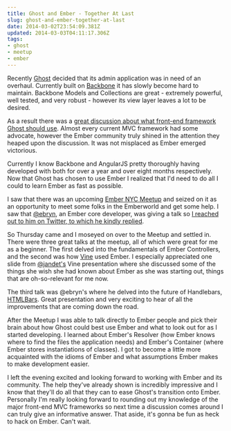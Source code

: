 ```yaml
---
title: Ghost and Ember - Together At Last
slug: ghost-and-ember-together-at-last
date: 2014-03-02T23:54:09.381Z
updated: 2014-03-03T04:11:17.306Z
tags:
- ghost
- meetup
- ember
---
```


Recently [Ghost](https://ghost.org/) decided that its admin application was in need of an overhaul.  Currently built on [Backbone](http://backbonejs.org/) it has slowly become hard to maintain.  Backbone Models and Collections are great - extremely powerful, well tested, and very robust - however its view layer leaves a lot to be desired.

As a result there was a [great discussion about what front-end framework Ghost should use](https://github.com/TryGhost/Ghost/issues/2144).  Almost every current MVC framework had some advocate, however the Ember community truly shined in the attention they heaped upon the discussion.  It was not misplaced as Ember emerged  victorious.

Currently I know Backbone and AngularJS pretty thoroughly having developed with both for over a year and over eight months respectively.  Now that Ghost has chosen to use Ember I realized that I'd need to do all I could to learn Ember as fast as possible.

I saw that there was an upcoming [Ember NYC Meetup](http://www.meetup.com/EmberJS-NYC/) and seized on it as an opportunity to meet some folks in the Emberworld and get some help.  I saw that [@ebryn](https://twitter.com/ebryn), an Ember core developer, was giving a talk so [I reached out to him on Twitter, to which he kindly replied](https://twitter.com/ebryn/status/438850942298234880).

So Thursday came and I moseyed on over to the Meetup and settled in.  There were three great talks at the meetup, all of which were great for me as a beginner.  The first delved into the fundamentals of Ember Controllers, and the second was how [Vine](https://vine.co/feed) used Ember.  I especially appreciated one slide from [@jandet's](https://twitter.com/jandet) Vine presentation where she discussed some of the things she wish she had known about Ember as she was starting out, things that are oh-so-relevant for me now.

The third talk was @ebryn's where he delved into the future of Handlebars, [HTMLBars](https://github.com/tildeio/htmlbars).  Great presentation and very exciting to hear of all the improvements that are coming down the road. 

After the Meetup I was able to talk directly to Ember people and pick their brain about how Ghost could best use Ember and what to look out for as I started developing.  I learned about Ember's Resolver (how Ember knows where to find the files the application needs) and Ember's Container (where Ember stores instantiations of classes).  I got to become a little more acquainted with the idioms of Ember and what assumptions Ember makes to make development easier.

I left the evening excited and looking forward to working with Ember and its community.  The help they've already shown is incredibly impressive and I know that they'll do all that they can to ease Ghost's transition onto Ember.  Personally I'm really looking forward to rounding out my knowledge of the major front-end MVC frameworks so next time a discussion comes around I can truly give an informative answer.  That aside, it's gonna be fun as heck to hack on Ember.  Can't wait.
